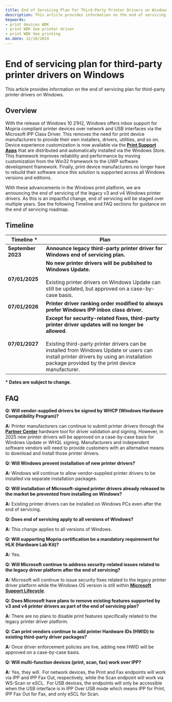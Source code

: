 ```yaml
---
title: End of Servicing Plan for Third-Party Printer Drivers on Windows
description: This article provides information on the end of servicing plan for third-party printer drivers on Windows.
keywords:
- print devices WDK
- print WDK See printer driver
- print WDK See printing
ms.date: 12/18/2024
---
```


# End of servicing plan for third-party printer drivers on Windows

This article provides information on the end of servicing plan for third-party printer drivers on Windows.

## Overview

With the release of Windows 10 21H2, Windows offers inbox support for Mopria compliant printer devices over network and USB interfaces via the Microsoft IPP Class Driver. This removes the need for print device manufacturers to provide their own installers, drivers, utilities, and so on.  Device experience customization is now available via the [**Print Support Apps**](../devapps/print-support-app-design-guide.md) that are distributed and automatically installed via the Windows Store. This framework improves reliability and performance by moving customization from the Win32 framework to the UWP software development framework. Finally, print device manufacturers no longer have to rebuild their software since this solution is supported across all Windows versions and editions.

With these advancements in the Windows print platform, we are announcing the end of servicing of the legacy v3 and v4 Windows printer drivers. As this is an impactful change, end of servicing will be staged over multiple years. See the following Timeline and FAQ sections for guidance on the end of servicing roadmap.  

## Timeline

| Timeline * | Plan |
|--|--|
| **September 2023** | **Announce legacy third-party printer driver for Windows end of servicing plan.** |
| **07/01/2025** | **No new printer drivers will be published to Windows Update.**<br><br>Existing printer drivers on Windows Update can still be updated, but approved on a case-by-case basis. |
| **07/01/2026** | **Printer driver ranking order modified to always prefer Windows IPP inbox class driver.** |
| **07/01/2027** | **Except for security-related fixes, third-party printer driver updates will no longer be allowed**.<br><br>Existing third-party printer drivers can be installed from Windows Update or users can install printer drivers by using an installation package provided by the print device manufacturer. |

**\* Dates are subject to change.**

## FAQ

**Q: Will vendor-supplied drivers be signed by WHCP (Windows Hardware Compatibility Program)?**

**A:** Printer manufacturers can continue to submit printer drivers through the [**Partner Center**](https://partner.microsoft.com/dashboard/home) hardware tool for driver validation and signing. However, in 2025 new printer drivers will be approved on a case-by-case basis for Windows Update or WHQL signing. Manufacturers and independent software vendors will need to provide customers with an alternative means to download and install those printer drivers.

**Q: Will Windows prevent installation of new printer drivers?**

**A:** Windows will continue to allow vendor-supplied printer drivers to be installed via separate installation packages.

**Q: Will installation of Microsoft-signed printer drivers already released to the market be prevented from installing on Windows?**

**A:** Existing printer drivers can be installed on Windows PCs even after the end of servicing.

**Q: Does end of servicing apply to all versions of Windows?**

**A:** This change applies to all versions of Windows.

**Q: Will supporting Mopria certification be a mandatory requirement for HLK (Hardware Lab Kit)?**

**A:** Yes.

**Q: Will Microsoft continue to address security-related issues related to the legacy driver platform after the end of servicing?**

**A:** Microsoft will continue to issue security fixes related to the legacy printer driver platform while the Windows OS version is still within [**Microsoft Support Lifecycle**](/lifecycle/products/?products=windows).

**Q: Does Microsoft have plans to remove existing features supported by v3 and v4 printer drivers as part of the end of servicing plan?**

**A:** There are no plans to disable print features specifically related to the legacy printer driver platform.

**Q: Can print vendors continue to add printer Hardware IDs (HWID) to existing third-party driver packages?**

**A:** Once driver enforcement policies are live, adding new HWID will be approved on a case-by-case basis.

**Q: Will multi-function devices (print, scan, fax) work over IPP?**

**A:** Yes, they will.  For network devices, the Print and Fax endpoints will work via IPP and IPP Fax Out, respectively, while the Scan endpoint will work via WS-Scan or eSCL.  For USB devices, the endpoints will only be accessible when the USB interface is in IPP Over USB mode which means IPP for Print, IPP Fax Out for Fax, and only eSCL for Scan.  

